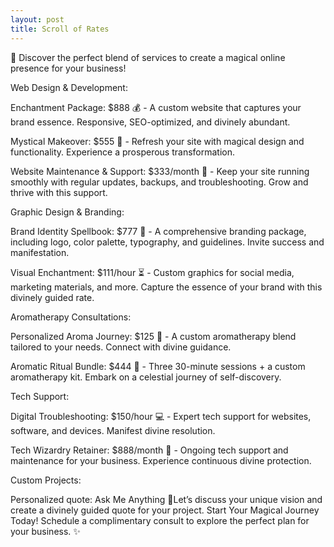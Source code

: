 ```yaml
---
layout: post
title: Scroll of Rates
---
```


💫 Discover the perfect blend of services to create a magical online presence for your business!

Web Design & Development:

Enchantment Package: $888 💰 - A custom website that captures your brand essence. Responsive, SEO-optimized, and divinely abundant.

Mystical Makeover: $555 💫 - Refresh your site with magical design and functionality. Experience a prosperous transformation.

Website Maintenance & Support: $333/month 🌱 - Keep your site running smoothly with regular updates, backups, and troubleshooting. Grow and thrive with this support.

Graphic Design & Branding:

Brand Identity Spellbook: $777 🌈 - A comprehensive branding package, including logo, color palette, typography, and guidelines. Invite success and manifestation.

Visual Enchantment: $111/hour ⏳ - Custom graphics for social media, marketing materials, and more. Capture the essence of your brand with this divinely guided rate.

Aromatherapy Consultations:

Personalized Aroma Journey: $125 🌿 - A custom aromatherapy blend tailored to your needs. Connect with divine guidance.

Aromatic Ritual Bundle: $444 🌌 - Three 30-minute sessions + a custom aromatherapy kit. Embark on a celestial journey of self-discovery.

Tech Support:

Digital Troubleshooting: $150/hour 💻 - Expert tech support for websites, software, and devices. Manifest divine resolution.

Tech Wizardry Retainer: $888/month 🧙 - Ongoing tech support and maintenance for your business. Experience continuous divine protection.

Custom Projects:

Personalized quote: Ask Me Anything 🌟Let’s discuss your unique vision and create a divinely guided quote for your project. Start Your Magical Journey Today! Schedule a complimentary consult to explore the perfect plan for your business. ✨

